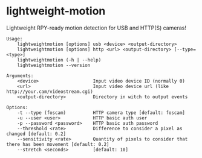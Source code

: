 lightweight-motion
==================

Lightweight RPY-ready motion detection for USB and HTTP(S) cameras!


    Usage:
        lightweightmotion [options] usb <device> <output-directory>
        lightweightmotion [options] http <url> <output-directory> [--type=<type>]
        lightweightmotion (-h | --help)
        lightweightmotion --version

    Arguments:
        <device>                    Input video device ID (normally 0)
        <url>                       Input video device url (like http://your.cam/videostream.cgi)
        <output-directory>          Directory in witch to output events

    Options:
        -t --type (foscam)          HTTP camera type [default: foscam]
        -u --user <user>            HTTP basic auth user
        -p --password <password>    HTTP basic auth password
        --threshold <rate>          Difference to consider a pixel as changed [default: 0.2]
        --sensitivity <rate>        Quantity of pixels to consider that there has been movement [default: 0.2]
        --stretch <seconds>         [default: 10]
